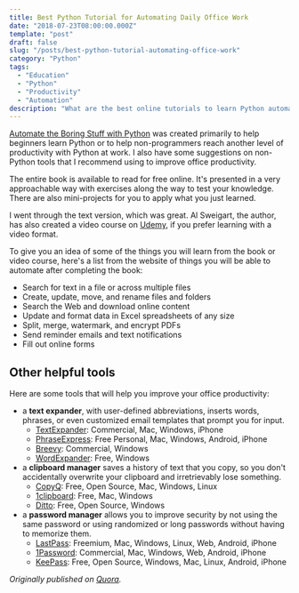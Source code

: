 ```yaml
---
title: Best Python Tutorial for Automating Daily Office Work
date: "2018-07-23T08:00:00.000Z"
template: "post"
draft: false
slug: "/posts/best-python-tutorial-automating-office-work"
category: "Python"
tags:
  - "Education"
  - "Python"
  - "Productivity"
  - "Automation"
description: "What are the best online tutorials to learn Python automation to remove the repeated tasks from daily office work?"
---
```

[Automate the Boring Stuff with Python](https://automatetheboringstuff.com/) was created primarily to help beginners learn Python or to help non-programmers reach another level of productivity with Python at work. I also have some suggestions on non-Python tools that I recommend using to improve office productivity.

The entire book is available to read for free online. It's presented in a very approachable way with exercises along the way to test your knowledge. There are also mini-projects for you to apply what you just learned.

I went through the text version, which was great. Al Sweigart, the author, has also created a video course on [Udemy](https://www.udemy.com/automate/), if you prefer learning with a video format.

To give you an idea of some of the things you will learn from the book or video course, here's a list from the website of things you will be able to automate after completing the book:

  - Search for text in a file or across multiple files
  - Create, update, move, and rename files and folders
  - Search the Web and download online content
  - Update and format data in Excel spreadsheets of any size
  - Split, merge, watermark, and encrypt PDFs
  - Send reminder emails and text notifications
  - Fill out online forms

## Other helpful tools

Here are some tools that will help you improve your office productivity:

  - a **text expander**, with user-defined abbreviations, inserts words, phrases, or even customized email templates that prompt you for input.
      - [TextExpander](https://textexpander.com): Commercial, Mac, Windows, iPhone
      - [PhraseExpress](https://www.phraseexpress.com/): Free Personal, Mac, Windows, Android, iPhone
      - [Breevy](http://www.16software.com/breevy/): Commercial, Windows
      - [WordExpander](http://www.wordexpander.net/): Free, Windows
  - a **clipboard manager** saves a history of text that you copy, so you don't accidentally overwrite your clipboard and irretrievably lose something.
      - [CopyQ](https://hluk.github.io/CopyQ/): Free, Open Source, Mac, Windows, Linux
      - [1clipboard](http://1clipboard.io/): Free, Mac, Windows
      - [Ditto](https://ditto-cp.sourceforge.io/): Free, Open Source, Windows
  - a **password manager** allows you to improve security by not using the same password or using randomized or long passwords without having to memorize them.
      - [LastPass](https://www.lastpass.com/): Freemium, Mac, Windows, Linux, Web, Android, iPhone
      - [1Password](https://1password.com/): Commercial, Mac, Windows, Web, Android, iPhone
      - [KeePass](https://keepass.info/): Free, Open Source, Windows, Mac, Linux, Android, iPhone

*Originally published on [Quora](https://www.quora.com/What-are-the-best-online-tutorials-to-learn-Python-automation-to-remove-the-repeated-tasks-from-daily-office-work/answer/Nam-D-Nguyen-1).*
